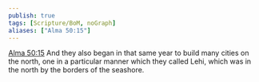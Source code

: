 ```yaml
---
publish: true
tags: [Scripture/BoM, noGraph]
aliases: ["Alma 50:15"]
---
```

[Alma 50:15](https://churchofjesuschrist.org/study/scriptures/bofm/alma/50?lang=eng&id=p15#p15) And they also began in that same year to build many cities on the north, one in a particular manner which they called Lehi, which was in the north by the borders of the seashore.
